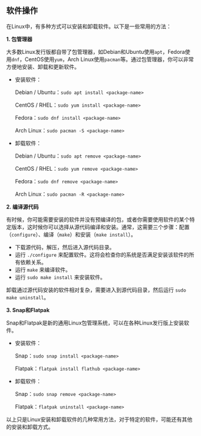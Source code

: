 ## 软件操作

在Linux中，有多种方式可以安装和卸载软件。以下是一些常用的方法：

**1. 包管理器**

大多数Linux发行版都自带了包管理器，如Debian和Ubuntu使用`apt`，Fedora使用`dnf`，CentOS使用`yum`，Arch Linux使用`pacman`等。通过包管理器，你可以非常方便地安装、卸载和更新软件。

- 安装软件：

  Debian / Ubuntu：`sudo apt install <package-name>`

  CentOS / RHEL：`sudo yum install <package-name>`

  Fedora：`sudo dnf install <package-name>`

  Arch Linux：`sudo pacman -S <package-name>`

- 卸载软件：

  Debian / Ubuntu：`sudo apt remove <package-name>`

  CentOS / RHEL：`sudo yum remove <package-name>`

  Fedora：`sudo dnf remove <package-name>`

  Arch Linux：`sudo pacman -R <package-name>`

**2. 编译源代码**

有时候，你可能需要安装的软件并没有预编译的包，或者你需要使用软件的某个特定版本，这时候你可以选择从源代码编译和安装。通常，这需要三个步骤：配置（`configure`）、编译（`make`）和安装（`make install`）。

- 下载源代码，解压，然后进入源代码目录。
- 运行 `./configure` 来配置软件。这将会检查你的系统是否满足安装该软件的所有依赖关系。
- 运行 `make` 来编译软件。
- 运行 `sudo make install` 来安装软件。

卸载通过源代码安装的软件相对复杂，需要进入到源代码目录，然后运行 `sudo make uninstall`。

**3. Snap和Flatpak**

Snap和Flatpak是新的通用Linux包管理系统，可以在各种Linux发行版上安装软件。

- 安装软件：

  Snap：`sudo snap install <package-name>`

  Flatpak：`flatpak install flathub <package-name>`

- 卸载软件：

  Snap：`sudo snap remove <package-name>`

  Flatpak：`flatpak uninstall <package-name>`

以上只是Linux安装和卸载软件的几种常用方法，对于特定的软件，可能还有其他的安装和卸载方式。